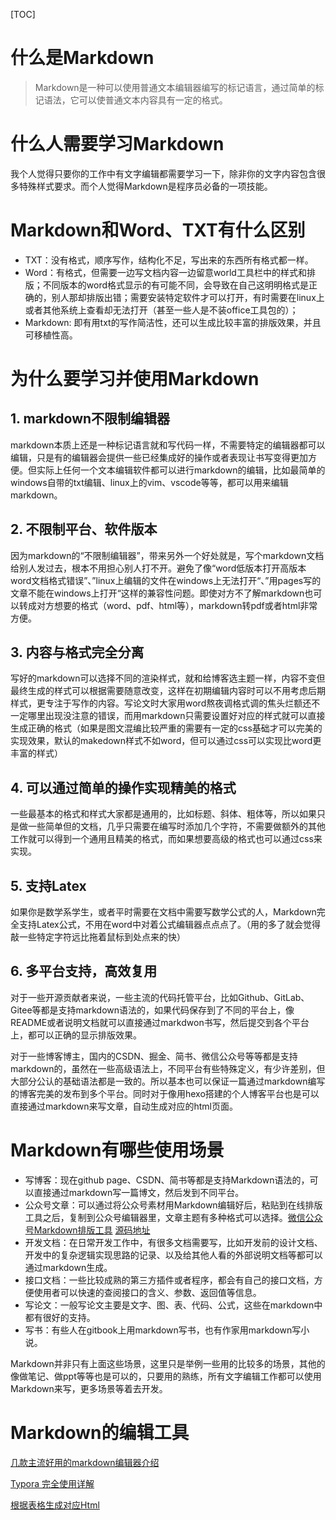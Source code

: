 [TOC]

# 什么是Markdown

> Markdown是一种可以使用普通文本编辑器编写的标记语言，通过简单的标记语法，它可以使普通文本内容具有一定的格式。





# 什么人需要学习Markdown

​		我个人觉得只要你的工作中有文字编辑都需要学习一下，除非你的文字内容包含很多特殊样式要求。而个人觉得Markdown是程序员必备的一项技能。



# Markdown和Word、TXT有什么区别

- TXT：没有格式，顺序写作，结构化不足，写出来的东西所有格式都一样。
- Word：有格式，但需要一边写文档内容一边留意world工具栏中的样式和排版；不同版本的word格式显示的有可能不同，会导致在自己这明明格式是正确的，别人那却排版出错；需要安装特定软件才可以打开，有时需要在linux上或者其他系统上查看却无法打开（甚至一些人是不装office工具包的）；
- Markdown: 即有用txt的写作简洁性，还可以生成比较丰富的排版效果，并且可移植性高。



# 为什么要学习并使用Markdown

## 1. markdown不限制编辑器

​		markdown本质上还是一种标记语言就和写代码一样，不需要特定的编辑器都可以编辑，只是有的编辑器会提供一些已经集成好的操作或者表现让书写变得更加方便。但实际上任何一个文本编辑软件都可以进行markdown的编辑，比如最简单的windows自带的txt编辑、linux上的vim、vscode等等，都可以用来编辑markdown。



## 2. 不限制平台、软件版本

​		因为markdown的“不限制编辑器”，带来另外一个好处就是，写个markdown文档给别人发过去，根本不用担心别人打不开。避免了像“word低版本打开高版本word文档格式错误”、”linux上编辑的文件在windows上无法打开“、”用pages写的文章不能在windows上打开“这样的兼容性问题。即使对方不了解markdown也可以转成对方想要的格式（word、pdf、html等），markdown转pdf或者html非常方便。



## 3. 内容与格式完全分离

​		写好的markdown可以选择不同的渲染样式，就和给博客选主题一样，内容不变但最终生成的样式可以根据需要随意改变，这样在初期编辑内容时可以不用考虑后期样式，更专注于写作的内容。写论文时大家用word熬夜调格式调的焦头烂额还不一定哪里出现没注意的错误，而用markdown只需要设置好对应的样式就可以直接生成正确的格式（如果是图文混编比较严重的需要有一定的css基础才可以完美的实现效果，默认的makedown样式不如word，但可以通过css可以实现比word更丰富的样式）



## 4. 可以通过简单的操作实现精美的格式

​		一些最基本的格式和样式大家都是通用的，比如标题、斜体、粗体等，所以如果只是做一些简单但的文档，几乎只需要在编写时添加几个字符，不需要做额外的其他工作就可以得到一个通用且精美的格式，而如果想要高级的格式也可以通过css来实现。

## 5. 支持Latex

​		如果你是数学系学生，或者平时需要在文档中需要写数学公式的人，Markdown完全支持Latex公式，不用在word中对着公式编辑器点点点了。（用的多了就会觉得敲一些特定字符远比拖着鼠标到处点来的快）

## 6. 多平台支持，高效复用

​		对于一些开源贡献者来说，一些主流的代码托管平台，比如Github、GitLab、Gitee等都是支持markdown语法的，如果代码保存到了不同的平台上，像README或者说明文档就可以直接通过markdwon书写，然后提交到各个平台上，都可以正确的显示排版效果。

​		对于一些博客博主，国内的CSDN、掘金、简书、微信公众号等等都是支持markdown的，虽然在一些高级语法上，不同平台有些特殊定义，有少许差别，但大部分公认的基础语法都是一致的。所以基本也可以保证一篇通过markdown编写的博客完美的发布到多个平台。同时对于像用hexo搭建的个人博客平台也是可以直接通过markdown来写文章，自动生成对应的html页面。



# Markdown有哪些使用场景

- 写博客：现在github page、CSDN、简书等都是支持Markdown语法的，可以直接通过markdown写一篇博文，然后发到不同平台。
- 公众号文章：可以通过将公众号素材用Markdown编辑好后，粘贴到在线排版工具之后，复制到公众号编辑器里，文章主题有多种格式可以选择。[微信公众号Markdown排版工具](https://md.mazhuang.org/)       [源码地址](https://github.com/mzlogin/online-markdown)
- 开发文档：在日常开发工作中，有很多文档需要写，比如开发前的设计文档、开发中的复杂逻辑实现思路的记录、以及给其他人看的外部说明文档等都可以通过markdown生成。
- 接口文档：一些比较成熟的第三方插件或者程序，都会有自己的接口文档，方便使用者可以快速的查阅接口的含义、参数、返回值等信息。
- 写论文：一般写论文主要是文字、图、表、代码、公式，这些在markdown中都有很好的支持。
- 写书：有些人在gitbook上用markdown写书，也有作家用markdown写小说。

Markdown并非只有上面这些场景，这里只是举例一些用的比较多的场景，其他的像做笔记、做ppt等等也是可以的，只要用的熟练，所有文字编辑工作都可以使用Markdown来写，更多场景等着去开发。



# Markdown的编辑工具

[几款主流好用的markdown编辑器介绍](https://blog.csdn.net/davidhzq/article/details/100815332)

[Typora 完全使用详解](https://sspai.com/post/54912)

[根据表格生成对应Html](https://www.tablesgenerator.com/)